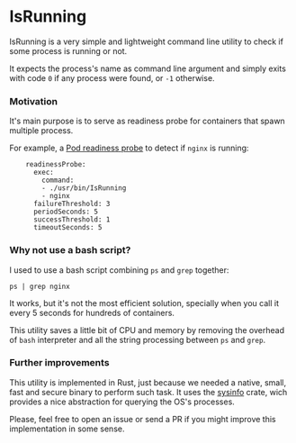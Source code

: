 # IsRunning

IsRunning is a very simple and lightweight command line utility to check if some process is running or not.

It expects the process's name as command line argument and simply exits with code `0` if any process were found, or `-1` otherwise.

### Motivation
It's main purpose is to serve as readiness probe for containers that spawn multiple process.

For example, a [Pod readiness probe](https://kubernetes.io/docs/tasks/configure-pod-container/configure-liveness-readiness-startup-probes/) to detect if `nginx` is running:
```
    readinessProbe:
      exec:
        command:
        - ./usr/bin/IsRunning
        - nginx
      failureThreshold: 3
      periodSeconds: 5
      successThreshold: 1
      timeoutSeconds: 5
```

### Why not use a bash script?
I used to use a bash script combining `ps` and `grep` together:

```
ps | grep nginx
```

It works, but it's not the most efficient solution, specially when you call it every 5 seconds for hundreds of containers.

This utility saves a little bit of CPU and memory by removing the overhead of `bash` interpreter and all the string processing between `ps` and `grep`.

### Further improvements
This utility is implemented in Rust, just because we needed a native, small, fast and secure binary to perform such task.
It uses the [sysinfo](https://docs.rs/sysinfo/0.15.8/sysinfo/) crate, wich provides a nice abstraction for querying the OS's processes.

Please, feel free to open an issue or send a PR if you might improve this implementation in some sense.

